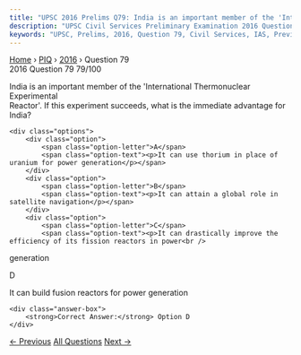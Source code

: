 ```yaml
---
title: "UPSC 2016 Prelims Q79: India is an important member of the 'International Thermonuc..."
description: "UPSC Civil Services Preliminary Examination 2016 Question 79 with options and answer"
keywords: "UPSC, Prelims, 2016, Question 79, Civil Services, IAS, Previous Year Questions"
---
```


<nav class="breadcrumb">
    <a href="../../">Home</a>
    <span>›</span>
    <a href="../">PIQ</a>
    <span>›</span>
    <a href="./">2016</a>
    <span>›</span>
    <span>Question 79</span>
</nav>

<div class="question-header">
    <div class="question-meta">
        <span class="year-badge">2016</span>
        <span class="question-number">Question 79</span>
        <span class="progress">79/100</span>
    </div>
    <div class="progress-bar">
        <div class="progress-fill" style="width: 79.0%"></div>
    </div>
</div>

<div class="question-content">
    <div class="question-text">
        <p>India is an important member of the 'International Thermonuclear Experimental<br />
Reactor'. If this experiment succeeds, what is the immediate advantage for<br />
India?</p>
    </div>
    
    <div class="options">
        <div class="option">
            <span class="option-letter">A</span>
            <span class="option-text"><p>It can use thorium in place of uranium for power generation</p></span>
        </div>
        <div class="option">
            <span class="option-letter">B</span>
            <span class="option-text"><p>It can attain a global role in satellite navigation</p></span>
        </div>
        <div class="option">
            <span class="option-letter">C</span>
            <span class="option-text"><p>It can drastically improve the efficiency of its fission reactors in power<br />
generation</p></span>
        </div>
        <div class="option correct">
            <span class="option-letter">D</span>
            <span class="option-text"><p>It can build fusion reactors for power generation</p></span>
        </div>
    </div>

    <div class="answer-box">
        <strong>Correct Answer:</strong> Option D
    </div>
</div>

<div class="question-nav">
    <a href="../q078-on-which-of-the-following-can-you-find-the-bureau/" class="nav-btn prev">← Previous</a>
    <a href="../" class="nav-btn center">All Questions</a>
    <a href="../q080-in-the-context-of-the-history-of-india-consider-th/" class="nav-btn next">Next →</a>
</div>
